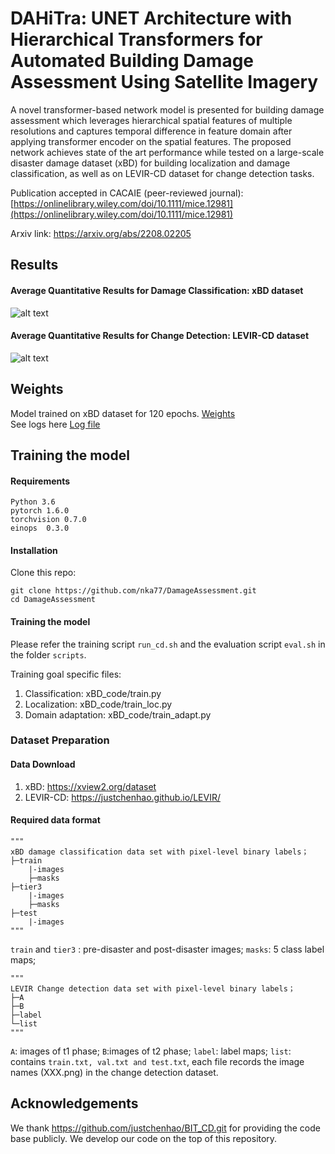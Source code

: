 # DAHiTra: UNET Architecture with Hierarchical Transformers for Automated Building Damage Assessment Using Satellite Imagery

A novel transformer-based network model is presented for building damage assessment which leverages hierarchical spatial features of multiple resolutions and captures temporal difference in feature domain after applying transformer encoder
on the spatial features. The proposed network achieves state of the art performance while tested on a large-scale disaster damage dataset (xBD) for building localization and damage classification, as well as on LEVIR-CD dataset for change detection
tasks.

Publication accepted in CACAIE (peer-reviewed journal): [https://onlinelibrary.wiley.com/doi/10.1111/mice.12981](https://onlinelibrary.wiley.com/doi/10.1111/mice.12981)

Arxiv link: https://arxiv.org/abs/2208.02205
## Results

#### Average Quantitative Results for Damage Classification: xBD dataset
![alt text](report/xBD_results.png)

#### Average Quantitative Results for Change Detection: LEVIR-CD dataset
![alt text](report/LEVIR_results.png)
## Weights
Model trained on xBD dataset for 120 epochs. [Weights](https://drive.google.com/file/d/1Ck9zpz0l9FtQnyv-fDbbBGlX9_6C1Lc_/view?usp=sharing)\
See logs here [Log file ](checkpoints/xBD_base_transformer_pos_s4_dd8_o5_xBDataset_b4_lr0.001_train_val_200_linear_ce_smoothen/log.txt)

## Training the model

#### Requirements
```
Python 3.6
pytorch 1.6.0
torchvision 0.7.0
einops  0.3.0
```

#### Installation

Clone this repo:
```shell
git clone https://github.com/nka77/DamageAssessment.git
cd DamageAssessment
```

#### Training the model
Please refer the training script `run_cd.sh` and the evaluation script `eval.sh` in the folder `scripts`. 

Training goal specific files:
1. Classification: xBD_code/train.py
2. Localization: xBD_code/train_loc.py
3. Domain adaptation: xBD_code/train_adapt.py

### Dataset Preparation

#### Data Download 

1. xBD: https://xview2.org/dataset
2. LEVIR-CD: https://justchenhao.github.io/LEVIR/

#### Required data format
```
"""
xBD damage classification data set with pixel-level binary labels；
├─train
    |-images
    ├─masks
├─tier3
    |-images
    ├─masks
├─test
    |-images
"""
```
`train` and `tier3` : pre-disaster and post-disaster images;
`masks`: 5 class label maps;
```
"""
LEVIR Change detection data set with pixel-level binary labels；
├─A
├─B
├─label
└─list
"""
```
`A`: images of t1 phase;
`B`:images of t2 phase;
`label`: label maps;
`list`: contains `train.txt, val.txt and test.txt`, each file records the image names (XXX.png) in the change detection dataset.


## Acknowledgements

We thank https://github.com/justchenhao/BIT_CD.git for providing the code base publicly. We develop our code on the top of this repository.
